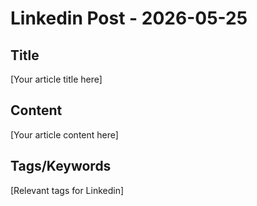 # Linkedin Post - 2026-05-25

## Title
[Your article title here]

## Content
[Your article content here]

## Tags/Keywords
[Relevant tags for Linkedin]
